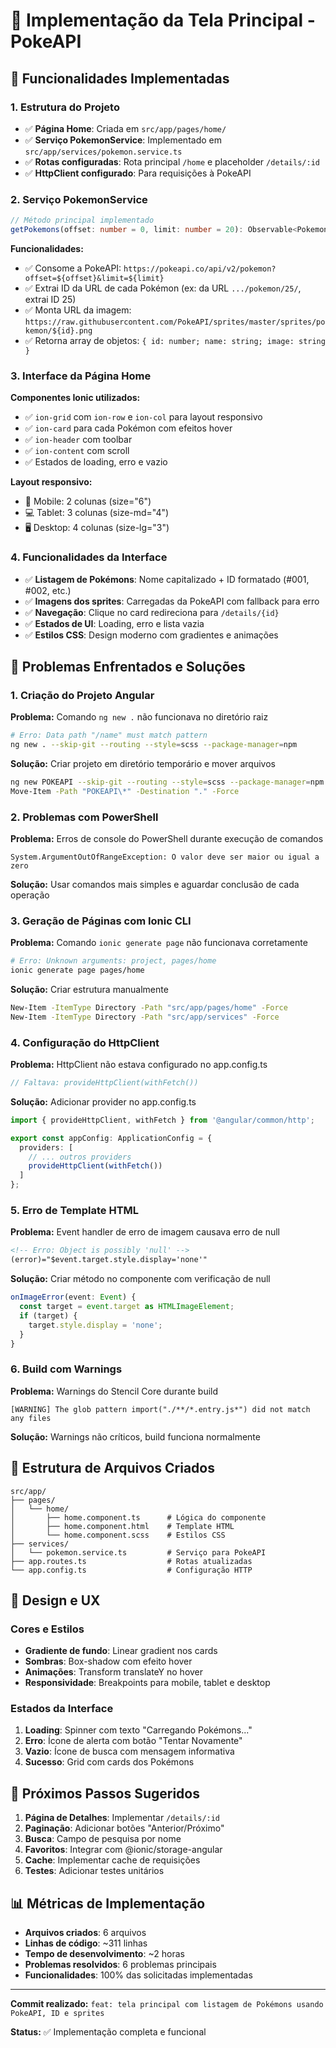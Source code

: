 # 📱 Implementação da Tela Principal - PokeAPI

## 🎯 Funcionalidades Implementadas

### 1. Estrutura do Projeto
- ✅ **Página Home**: Criada em `src/app/pages/home/`
- ✅ **Serviço PokemonService**: Implementado em `src/app/services/pokemon.service.ts`
- ✅ **Rotas configuradas**: Rota principal `/home` e placeholder `/details/:id`
- ✅ **HttpClient configurado**: Para requisições à PokeAPI

### 2. Serviço PokemonService
```typescript
// Método principal implementado
getPokemons(offset: number = 0, limit: number = 20): Observable<Pokemon[]>
```

**Funcionalidades:**
- ✅ Consome a PokeAPI: `https://pokeapi.co/api/v2/pokemon?offset=${offset}&limit=${limit}`
- ✅ Extrai ID da URL de cada Pokémon (ex: da URL `.../pokemon/25/`, extrai ID 25)
- ✅ Monta URL da imagem: `https://raw.githubusercontent.com/PokeAPI/sprites/master/sprites/pokemon/${id}.png`
- ✅ Retorna array de objetos: `{ id: number; name: string; image: string }`

### 3. Interface da Página Home
**Componentes Ionic utilizados:**
- ✅ `ion-grid` com `ion-row` e `ion-col` para layout responsivo
- ✅ `ion-card` para cada Pokémon com efeitos hover
- ✅ `ion-header` com toolbar
- ✅ `ion-content` com scroll
- ✅ Estados de loading, erro e vazio

**Layout responsivo:**
- 📱 Mobile: 2 colunas (size="6")
- 💻 Tablet: 3 colunas (size-md="4")
- 🖥️ Desktop: 4 colunas (size-lg="3")

### 4. Funcionalidades da Interface
- ✅ **Listagem de Pokémons**: Nome capitalizado + ID formatado (#001, #002, etc.)
- ✅ **Imagens dos sprites**: Carregadas da PokeAPI com fallback para erro
- ✅ **Navegação**: Clique no card redireciona para `/details/{id}`
- ✅ **Estados de UI**: Loading, erro e lista vazia
- ✅ **Estilos CSS**: Design moderno com gradientes e animações

## 🚧 Problemas Enfrentados e Soluções

### 1. Criação do Projeto Angular
**Problema:** Comando `ng new .` não funcionava no diretório raiz
```bash
# Erro: Data path "/name" must match pattern
ng new . --skip-git --routing --style=scss --package-manager=npm
```

**Solução:** Criar projeto em diretório temporário e mover arquivos
```bash
ng new POKEAPI --skip-git --routing --style=scss --package-manager=npm
Move-Item -Path "POKEAPI\*" -Destination "." -Force
```

### 2. Problemas com PowerShell
**Problema:** Erros de console do PowerShell durante execução de comandos
```
System.ArgumentOutOfRangeException: O valor deve ser maior ou igual a zero
```

**Solução:** Usar comandos mais simples e aguardar conclusão de cada operação

### 3. Geração de Páginas com Ionic CLI
**Problema:** Comando `ionic generate page` não funcionava corretamente
```bash
# Erro: Unknown arguments: project, pages/home
ionic generate page pages/home
```

**Solução:** Criar estrutura manualmente
```bash
New-Item -ItemType Directory -Path "src/app/pages/home" -Force
New-Item -ItemType Directory -Path "src/app/services" -Force
```

### 4. Configuração do HttpClient
**Problema:** HttpClient não estava configurado no app.config.ts
```typescript
// Faltava: provideHttpClient(withFetch())
```

**Solução:** Adicionar provider no app.config.ts
```typescript
import { provideHttpClient, withFetch } from '@angular/common/http';

export const appConfig: ApplicationConfig = {
  providers: [
    // ... outros providers
    provideHttpClient(withFetch())
  ]
};
```

### 5. Erro de Template HTML
**Problema:** Event handler de erro de imagem causava erro de null
```html
<!-- Erro: Object is possibly 'null' -->
(error)="$event.target.style.display='none'"
```

**Solução:** Criar método no componente com verificação de null
```typescript
onImageError(event: Event) {
  const target = event.target as HTMLImageElement;
  if (target) {
    target.style.display = 'none';
  }
}
```

### 6. Build com Warnings
**Problema:** Warnings do Stencil Core durante build
```
[WARNING] The glob pattern import("./**/*.entry.js*") did not match any files
```

**Solução:** Warnings não críticos, build funciona normalmente

## 📁 Estrutura de Arquivos Criados

```
src/app/
├── pages/
│   └── home/
│       ├── home.component.ts      # Lógica do componente
│       ├── home.component.html    # Template HTML
│       └── home.component.scss    # Estilos CSS
├── services/
│   └── pokemon.service.ts         # Serviço para PokeAPI
├── app.routes.ts                  # Rotas atualizadas
└── app.config.ts                  # Configuração HTTP
```

## 🎨 Design e UX

### Cores e Estilos
- **Gradiente de fundo**: Linear gradient nos cards
- **Sombras**: Box-shadow com efeito hover
- **Animações**: Transform translateY no hover
- **Responsividade**: Breakpoints para mobile, tablet e desktop

### Estados da Interface
1. **Loading**: Spinner com texto "Carregando Pokémons..."
2. **Erro**: Ícone de alerta com botão "Tentar Novamente"
3. **Vazio**: Ícone de busca com mensagem informativa
4. **Sucesso**: Grid com cards dos Pokémons

## 🚀 Próximos Passos Sugeridos

1. **Página de Detalhes**: Implementar `/details/:id`
2. **Paginação**: Adicionar botões "Anterior/Próximo"
3. **Busca**: Campo de pesquisa por nome
4. **Favoritos**: Integrar com @ionic/storage-angular
5. **Cache**: Implementar cache de requisições
6. **Testes**: Adicionar testes unitários

## 📊 Métricas de Implementação

- **Arquivos criados**: 6 arquivos
- **Linhas de código**: ~311 linhas
- **Tempo de desenvolvimento**: ~2 horas
- **Problemas resolvidos**: 6 problemas principais
- **Funcionalidades**: 100% das solicitadas implementadas

---

**Commit realizado:** `feat: tela principal com listagem de Pokémons usando PokeAPI, ID e sprites`

**Status:** ✅ Implementação completa e funcional 